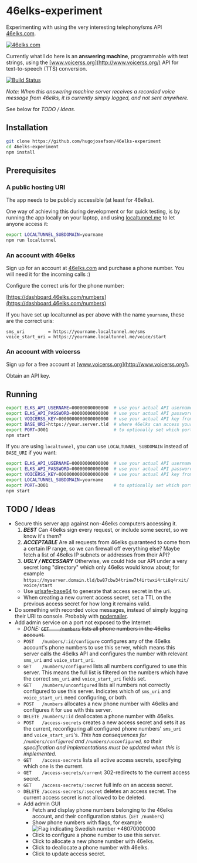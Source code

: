 # 46elks-experiment

Experimenting with using the very interesting telephony/sms API
[46elks.com](https://www.46elks.com/).

[<img src="http://www.46elks.com/images/media/46elks-horizontal.png" border="0" alt="46elks.com">](https://www.46elks.com/)

Currently what I do here is an **answering machine**, programmable with text
strings, using the [www.voicerss.org](http://www.voicerss.org/) API for
text-to-speech (TTS) conversion.

[![Build Status](https://travis-ci.org/hugojosefson/46elks-experiment.svg?branch=master)](https://travis-ci.org/hugojosefson/46elks-experiment)

*Note: When this answering machine server receives a recorded voice message
from 46elks, it is currently simply logged, and not sent anywhere.*

See below for *TODO / Ideas*.

## Installation

```bash
git clone https://github.com/hugojosefson/46elks-experiment
cd 46elks-experiment
npm install
```

## Prerequisites

### A public hosting URI

The app needs to be publicly accessible (at least for 46elks).

One way of achieving this during development or for quick testing, is by
running the app locally on your laptop, and using
[localtunnel.me](https://localtunnel.me/) to let anyone access it:

```bash
export LOCALTUNNEL_SUBDOMAIN=yourname
npm run localtunnel
```

### An account with 46elks

Sign up for an account at [46elks.com](https://www.46elks.com/) and purchase a
phone number. You will need it for the incoming calls :)

Configure the correct uris for the phone number:

[https://dashboard.46elks.com/numbers](https://dashboard.46elks.com/numbers)

If you have set up localtunnel as per above with the name `yourname`, these are
the correct uris:

```
sms_uri         = https://yourname.localtunnel.me/sms
voice_start_uri = https://yourname.localtunnel.me/voice/start
```

### An account with voicerss

Sign up for a free account at [www.voicerss.org](http://www.voicerss.org/).

Obtain an API key.

## Running

```bash
export ELKS_API_USERNAME=00000000000000  # use your actual API username from dashboard.46elks.com
export ELKS_API_PASSWORD=00000000000000  # use your actual API password from dashboard.46elks.com
export VOICERSS_KEY=0000000000000000000  # use your actual API key from www.voicerss.org
export BASE_URI=https://your.server.tld  # where 46elks can access your server, without trailing slash
export PORT=3001                         # to optionally set which port your server should listen on (default is 3001)
npm start
```

If you are using `localtunnel`, you can use `LOCALTUNNEL_SUBDOMAIN` instead of `BASE_URI` if you want:

```bash
export ELKS_API_USERNAME=00000000000000  # use your actual API username from dashboard.46elks.com
export ELKS_API_PASSWORD=00000000000000  # use your actual API password from dashboard.46elks.com
export VOICERSS_KEY=0000000000000000000  # use your actual API key from www.voicerss.org
export LOCALTUNNEL_SUBDOMAIN=yourname
export PORT=3001                         # to optionally set which port your server should listen on (default is 3001)
npm start
```

## TODO / Ideas

  * Secure this server app against non-46elks computers accessing it.
    1. ***BEST*** Can 46elks sign every request, or include some secret, so we
    know it's them?
    2. ***ACCEPTABLE*** Are all requests from 46elks guaranteed to come from a
    certain IP range, so we can firewall off everything else? Maybe fetch a list
    of 46elks IP subnets or addresses from their API?
    3. ***UGLY / NECESSARY*** Otherwise, we could hide our API under a very
    secret long "directory" which only 46elks would know about; for example
    `https://myserver.domain.tld/bw87cbw34trinw7t4irtwxi4rti8q4rxit/voice/start`
      * Use [urlsafe-base64](https://www.npmjs.com/package/urlsafe-base64) to
      generate that access secret in the uri.
      * When creating a new current access secret, set a TTL on the previous
      access secret for how long it remains valid.
  * Do something with recorded voice messages, instead of simply logging their
  URI to console. Probably with [nodemailer](https://www.npmjs.com/package/nodemailer).
  * Add admin service on a port not exposed to the Internet:
    * *DONE:* ~~`GET    /numbers` lists all phone numbers in the 46elks account.~~
    * `POST   /numbers/:id/configure` configures any of the 46elks account's
    phone numbers to use this server, which means this server calls the 46elks
    API and configures the number with relevant `sms_uri` and `voice_start_uri`.
    * `GET    /numbers/configured` lists all numbers configured to use this server.
    This means the full list is filtered on the numbers which have the correct
    `sms_uri` and `voice_start_uri` fields set.
    * `GET    /numbers/unconfigured` lists all numbers not correctly configured to
    use this server. Indicates which of `sms_uri` and `voice_start_uri` need
    configuring, or both.
    * `POST   /numbers` allocates a new phone number with 46elks and configures
    it for use with this server.
    * `DELETE /numbers/:id` deallocates a phone number with 46elks.
    * `POST   /access-secrets` creates a new access secret and sets it as the
    current, reconfiguring all configured phone numbers' `sms_uri` and
    `voice_start_uri`'s. *This has consequences for `/numbers/configured` and
    `/numbers/unconfigured`, so their specification and implementations must be
    updated when this is implemented.*
    * `GET    /access-secrets` lists all active access secrets, specifying which
    one is the current.
    * `GET    /access-secrets/current` 302-redirects to the current access secret.
    * `GET    /access-secrets/:secret` full info on an access secret.
    * `DELETE /access-secrets/:secret` deletes an access secret. The current
    access secret is not allowed to be deleted.
    * Add admin GUI
      * Fetch and display phone numbers belonging to the 46elks account, and
      their configuration status. (`GET /numbers`)
      * Show phone numbers with flags, for example
      ![Flag indicating Swedish number](https://raw.githubusercontent.com/stevenrskelton/flag-icon/master/png/16/country-4x3/se.png)
      +46070000000
      * Click to configure a phone number to use this server.
      * Click to allocate a new phone number with 46elks.
      * Click to deallocate a phone number with 46elks.
      * Click to update access secret.
